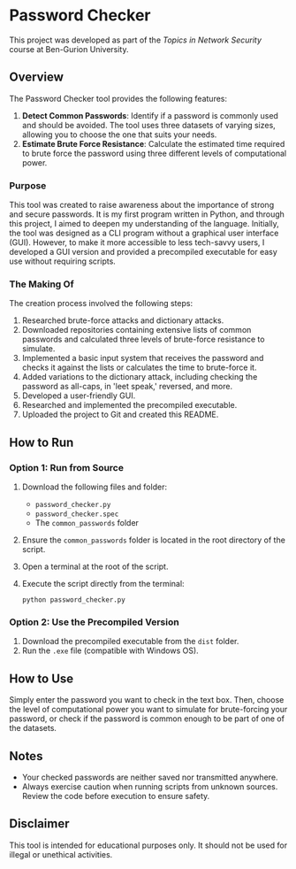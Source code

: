 # Password Checker

This project was developed as part of the *Topics in Network Security* course at Ben-Gurion University.

## Overview
The Password Checker tool provides the following features:

1. **Detect Common Passwords**: Identify if a password is commonly used and should be avoided. The tool uses three datasets of varying sizes, allowing you to choose the one that suits your needs.
2. **Estimate Brute Force Resistance**: Calculate the estimated time required to brute force the password using three different levels of computational power.

### Purpose
This tool was created to raise awareness about the importance of strong and secure passwords. It is my first program written in Python, and through this project, I aimed to deepen my understanding of the language. Initially, the tool was designed as a CLI program without a graphical user interface (GUI). However, to make it more accessible to less tech-savvy users, I developed a GUI version and provided a precompiled executable for easy use without requiring scripts.

### The Making Of
The creation process involved the following steps:
1. Researched brute-force attacks and dictionary attacks.
2. Downloaded repositories containing extensive lists of common passwords and calculated three levels of brute-force resistance to simulate.
3. Implemented a basic input system that receives the password and checks it against the lists or calculates the time to brute-force it.
4. Added variations to the dictionary attack, including checking the password as all-caps, in 'leet speak,' reversed, and more.
5. Developed a user-friendly GUI.
6. Researched and implemented the precompiled executable.
7. Uploaded the project to Git and created this README.

## How to Run

### Option 1: Run from Source
1. Download the following files and folder:
   - `password_checker.py`
   - `password_checker.spec`
   - The `common_passwords` folder

2. Ensure the `common_passwords` folder is located in the root directory of the script.

3. Open a terminal at the root of the script.

4. Execute the script directly from the terminal:
   ```
   python password_checker.py
   ```

### Option 2: Use the Precompiled Version
1. Download the precompiled executable from the `dist` folder.
2. Run the `.exe` file (compatible with Windows OS).

## How to Use
Simply enter the password you want to check in the text box. Then, choose the level of computational power you want to simulate for brute-forcing your password, or check if the password is common enough to be part of one of the datasets.

## Notes
- Your checked passwords are neither saved nor transmitted anywhere.
- Always exercise caution when running scripts from unknown sources. Review the code before execution to ensure safety.

## Disclaimer
This tool is intended for educational purposes only. It should not be used for illegal or unethical activities.

